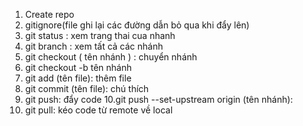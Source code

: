 1. Create repo
2. gitignore(file ghi lại các đường dẫn bỏ qua khi đẩy lên)
3. git status : xem trang thai cua nhanh
4. git branch : xem tất cả các nhánh
5. git checkout ( tên nhánh ) : chuyển nhánh
6. git checkout -b tên nhánh
7. git add (tên file): thêm file
8. git commit (tên file): chú thích
9. git push: đẩy code
10.git push --set-upstream origin (tên nhánh):
11. git pull: kéo code từ remote về local